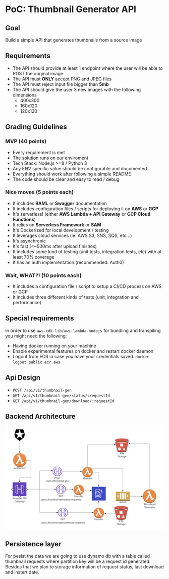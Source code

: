 # PoC: Thumbnail Generator API

## Goal

Build a simple API that generates thumbnails from a source image

## Requirements

- The API should provide at least 1 endpoint where the user will be able to POST the original image
- The API must **ONLY** accept PNG and JPEG files
- The API must reject input file bigger than **5mb**
- The API should give the user 3 new images with the following dimensions
  - 400x300
  - 160x120
  - 120x120

## Grading Guidelines

### MVP (40 points)

- Every requirement is met
- The solution runs on our enviroment
- Tech Stack: Node.js >=8 / Python 3
- Any ENV specific value should be configurable and documented
- Everything should work after following a simple README
- The code should be clear and easy to read / debug

### Nice moves (5 points each)

- It includes **RAML** or **Swagger** documentation
- It includes configuration files / scripts for deploying it on **AWS** or **GCP**
- It's serverless! (either **AWS Lambda + API Gateway** or **GCP Cloud Functions**)
- It relies on **Serverless Framework** or **SAM**
- It's Dockerized for local development / testing
- It leverages cloud services (ie: AWS S3, SNS, SQS, etc...)
- It's asynchronic
- It's fast (<~500ms after upload finishes)
- It includes some kind of testing (unit tests, integration tests, etc) with at least 70% coverage
- It has an auth implementation (recommended: Auth0)

### Wait, WHAT?! (10 points each)

- It includes a configuration file / script to setup a CI/CD process on AWS or GCP
- It includes three different kinds of tests (unit, integration and performance)

## Special requirements

In order to use `aws-cdk-lib/aws-lambda-nodejs` for bundling and transpiling you might need the following:

- Having docker running on your machine
- Enable experimental features on docker and restart docker daemon
- Logout from ECR in case you have your credentials saved. `docker logout public.ecr.aws`

## Api Design

- `POST /api/v1/thumbnail-gen`
- `GET /api/v1/thumbnail-gen/status/:requestId`
- `GET /api/v1/thumbnail-gen/download/:requestId`

## Backend Architecture

![alt text](docs/Thumbnail-gen.png)

## Persistence layer

For pesist the data we are going to use dynamo db with a table called thumbnail requests where partition key will be a request id generated. Besides that we plan to storage information of request status, last download and instert date.
